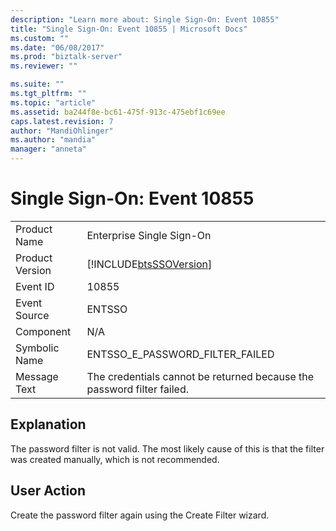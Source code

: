 ```yaml
---
description: "Learn more about: Single Sign-On: Event 10855"
title: "Single Sign-On: Event 10855 | Microsoft Docs"
ms.custom: ""
ms.date: "06/08/2017"
ms.prod: "biztalk-server"
ms.reviewer: ""

ms.suite: ""
ms.tgt_pltfrm: ""
ms.topic: "article"
ms.assetid: ba244f8e-bc61-475f-913c-475ebf1c69ee
caps.latest.revision: 7
author: "MandiOhlinger"
ms.author: "mandia"
manager: "anneta"
---
```

# Single Sign-On: Event 10855

|                 |                                                                        |
|-----------------|------------------------------------------------------------------------|
|  Product Name   |                       Enterprise Single Sign-On                        |
| Product Version |       [!INCLUDE[btsSSOVersion](../includes/btsssoversion-md.md)]       |
|    Event ID     |                                 10855                                  |
|  Event Source   |                                 ENTSSO                                 |
|    Component    |                                  N/A                                   |
|  Symbolic Name  |                    ENTSSO_E_PASSWORD_FILTER_FAILED                     |
|  Message Text   | The credentials cannot be returned because the password filter failed. |

## Explanation  
 The password filter is not valid. The most likely cause of this is that the filter was created manually, which is not recommended.  

## User Action  
 Create the password filter again using the Create Filter wizard.

